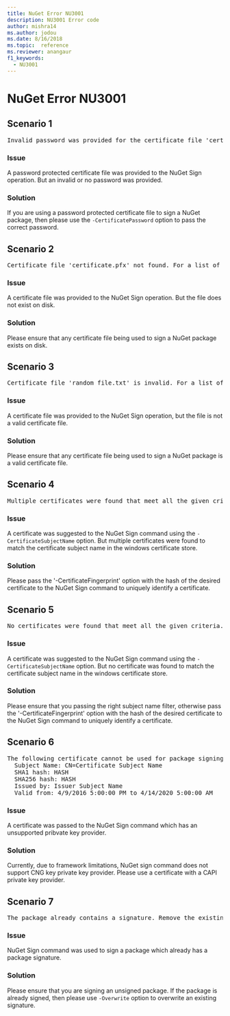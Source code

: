 ```yaml
---
title: NuGet Error NU3001
description: NU3001 Error code
author: mishra14
ms.author: jodou
ms.date: 8/16/2018
ms.topic:  reference
ms.reviewer: anangaur
f1_keywords: 
  - NU3001
---
```


# NuGet Error NU3001

## Scenario 1

<pre>Invalid password was provided for the certificate file 'certificate.pfx'. Provide a valid password using the '-CertificatePassword' option.</pre>

### Issue

A password protected certificate file was provided to the NuGet Sign operation. But an invalid or no password was provided.


### Solution

If you are using a password protected certificate file to sign a NuGet package, then please use the `-CertificatePassword` option to pass the correct password.



## Scenario 2

<pre>Certificate file 'certificate.pfx' not found. For a list of accepted ways to provide a certificate, visit https://docs.nuget.org/docs/reference/command-line-reference.</pre>

### Issue

A certificate file was provided to the NuGet Sign operation. But the file does not exist on disk.


### Solution

Please ensure that any certificate file being used to sign a NuGet package exists on disk.



## Scenario 3

<pre>Certificate file 'random_file.txt' is invalid. For a list of accepted ways to provide a certificate, visit https://docs.nuget.org/docs/reference/command-line-reference.</pre>

### Issue

A certificate file was provided to the NuGet Sign operation, but the file is not a valid certificate file.


### Solution

Please ensure that any certificate file being used to sign a NuGet package is a valid certificate file.



## Scenario 4

<pre>Multiple certificates were found that meet all the given criteria. Use the '-CertificateFingerprint' option with the hash of the desired certificate.</pre>

### Issue

A certificate was suggested to the NuGet Sign command using the `-CertificateSubjectName` option. But multiple certificates were found to match the certificate subject name in the windows certificate store.


### Solution

Please pass the '-CertificateFingerprint' option with the hash of the desired certificate to the NuGet Sign command to uniquely identify a certificate.



## Scenario 5

<pre>No certificates were found that meet all the given criteria. For a list of accepted ways to provide a certificate, visit https://docs.nuget.org/docs/reference/command-line-reference.</pre>

### Issue

A certificate was suggested to the NuGet Sign command using the `-CertificateSubjectName` option. But no certificate was found to match the certificate subject name in the windows certificate store.


### Solution

Please ensure that you passing the right subject name filter, otherwise pass the '-CertificateFingerprint' option with the hash of the desired certificate to the NuGet Sign command to uniquely identify a certificate.



## Scenario 6

<pre>The following certificate cannot be used for package signing as the private key provider is unsupported:
  Subject Name: CN=Certificate Subject Name
  SHA1 hash: HASH
  SHA256 hash: HASH
  Issued by: Issuer Subject Name
  Valid from: 4/9/2016 5:00:00 PM to 4/14/2020 5:00:00 AM</pre>

### Issue

A certificate was passed to the NuGet Sign command which has an unsupported pribvate key provider. 


### Solution

Currently, due to framework limitations, NuGet sign command does not support CNG key private key provider. Please use a certificate with a CAPI private key provider.



## Scenario 7

<pre>The package already contains a signature. Remove the existing signature before adding a new signature.</pre>

### Issue

NuGet Sign command was used to sign a package which already has a package signature.


### Solution

Please ensure that you are signing an unsigned package. If the package is already signed, then please use `-Overwrite` option to overwrite an existing signature.


